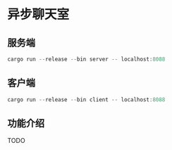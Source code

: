 # 异步聊天室
## 服务端
```rust
cargo run --release --bin server -- localhost:8088
```
## 客户端
```rust
cargo run --release --bin client -- localhost:8088
```

## 功能介绍
TODO